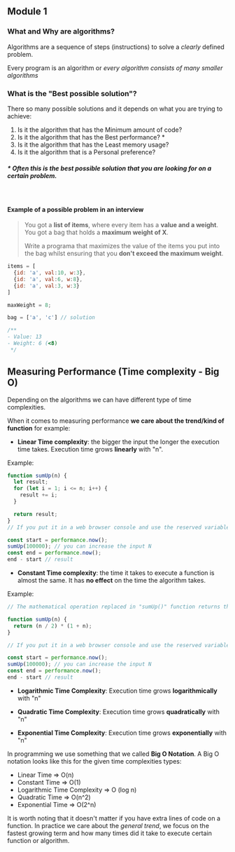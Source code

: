 ## **Module 1**
### **What and Why are algorithms?**

Algorithms are a sequence of steps (instructions) to solve a *clearly* defined problem.

Every program is an algorithm or _every algorithm consists of many smaller algorithms_

### **What is the "Best possible solution"?**

There so many possible solutions and it depends on what you are trying to achieve:

1. Is it the algorithm that has the Minimum amount of code?
2. Is it the algorithm that has the Best performance? *
3. Is it the algorithm that has the Least memory usage?
4. Is it the algorithm that is a Personal preference?

##### \* Often this is the best possible solution that you are looking for on a certain problem.

<br>

#### Example of a possible problem in an interview

>You got a **list of items**, where every item has a **value and a weight**. You got a bag that holds a **maximum weight of X**.
>
> Write a programa that maximizes the value of the items you put into the bag whilst ensuring that you **don't exceed the maximum weight**.

```js
items = [
  {id: 'a', val:10, w:3},
  {id: 'a', val:6, w:8},
  {id: 'a', val:3, w:3}
]

maxWeight = 8;

bag = ['a', 'c'] // solution

/**
- Value: 13
- Weight: 6 (<8)
 */
```

## **Measuring Performance (Time complexity - Big O)**

Depending on the algorithms we can have different type of time complexities.

When it comes to measuring performance **we care about the trend/kind of function** for example:

- **Linear Time complexity**: the bigger the input the longer the execution time takes. Execution time grows **linearly** with "n".

Example: 
```js
function sumUp(n) {
  let result;
  for (let i = 1; i <= n; i++) {
    result += i;
  }

  return result;
}
// If you put it in a web browser console and use the reserved variable called `performance.now()` to get the current timestamp you'll see that we have a trend of 10x the execution:

const start = performance.now();
sumUp(100000); // you can increase the input N
const end = performance.now();
end - start // result
```

- **Constant Time complexity**: the time it takes to execute a function is almost the same. It has **no effect** on the time the algorithm takes.

Example: 
```js
// The mathematical operation replaced in "sumUp()" function returns the same result as the for loop in the Linear time, but it improves the performance of the "sumUp()" function

function sumUp(n) {
  return (n / 2) * (1 + n);
}

// If you put it in a web browser console and use the reserved variable called `performance.now()` to get the current timestamp you'll see that we have a trend of 10x the execution:

const start = performance.now();
sumUp(100000); // you can increase the input N
const end = performance.now();
end - start // result
```
- **Logarithmic Time Complexity**: Execution time grows **logarithmically** with "n"

- **Quadratic Time Complexity**: Execution time grows **quadratically** with "n"

- **Exponential Time Complexity**: Execution time grows **exponentially** with "n"

In programming we use something that we called **Big O Notation**. A Big O notation looks like this for the given time complexities types:

- Linear Time => O(n)
- Constant Time => O(1)
- Logarithmic Time Complexity => O (log n)
- Quadratic Time => O(n^2)
- Exponential Time => O(2^n)

It is worth noting that it doesn't matter if you have extra lines of code on a function. In practice we care about the _general trend_, we focus on the fastest growing term and how many times did it take to execute certain function or algorithm.
